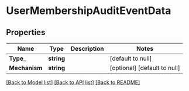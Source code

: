 # UserMembershipAuditEventData

## Properties
Name | Type | Description | Notes
------------ | ------------- | ------------- | -------------
**Type_** | **string** |  | [default to null]
**Mechanism** | **string** |  | [optional] [default to null]

[[Back to Model list]](../README.md#documentation-for-models) [[Back to API list]](../README.md#documentation-for-api-endpoints) [[Back to README]](../README.md)

